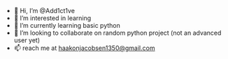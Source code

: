- 👋 Hi, I’m @Add1ct1ve
- 👀 I’m interested in learning
- 🌱 I’m currently learning basic python
- 💞️ I’m looking to collaborate on random python project (not an advanced user yet)
- 📫 reach me at haakonjacobsen1350@gmail.com

<!---
Add1ct1ve/Add1ct1ve is a ✨ special ✨ repository because its `README.md` (this file) appears on your GitHub profile.
You can click the Preview link to take a look at your changes.
--->
